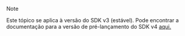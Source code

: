 > [!NOTE] 
> Este tópico se aplica à versão do SDK v3 (estável). Pode encontrar a documentação para a versão de pré-lançamento do SDK v4 [aqui.](https://docs.microsoft.com/en-us/azure/bot-service/?view=azure-bot-service-4.0)
